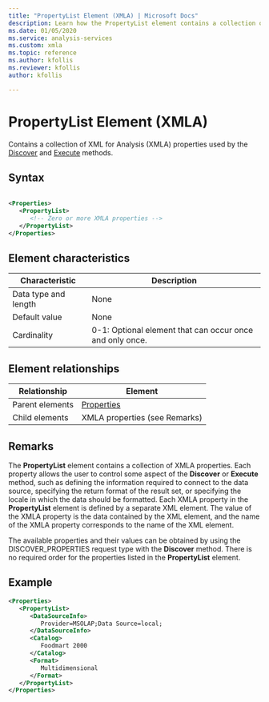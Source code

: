 ```yaml
---
title: "PropertyList Element (XMLA) | Microsoft Docs"
description: Learn how the PropertyList element contains a collection of XML for Analysis (XMLA) properties used by the Discover and Execute methods.
ms.date: 01/05/2020
ms.service: analysis-services
ms.custom: xmla
ms.topic: reference
ms.author: kfollis
ms.reviewer: kfollis
author: kfollis

---
```

# PropertyList Element (XMLA)

  Contains a collection of XML for Analysis (XMLA) properties used by the [Discover](../xml-elements-methods-discover.md) and [Execute](../xml-elements-methods-execute.md) methods.  
  
## Syntax  
  
```xml  
  
<Properties>  
   <PropertyList>  
      <!-- Zero or more XMLA properties -->  
   </PropertyList>  
</Properties>  
```  
  
## Element characteristics  
  
|Characteristic|Description|  
|--------------------|-----------------|  
|Data type and length|None|  
|Default value|None|  
|Cardinality|0-1: Optional element that can occur once and only once.|  
  
## Element relationships  
  
|Relationship|Element|  
|------------------|-------------|  
|Parent elements|[Properties](../xml-elements-properties/properties-element-xmla.md)|  
|Child elements|XMLA properties (see Remarks)|  
  
## Remarks  
 The **PropertyList** element contains a collection of XMLA properties. Each property allows the user to control some aspect of the **Discover** or **Execute** method, such as defining the information required to connect to the data source, specifying the return format of the result set, or specifying the locale in which the data should be formatted. Each XMLA property in the **PropertyList** element is defined by a separate XML element. The value of the XMLA property is the data contained by the XML element, and the name of the XMLA property corresponds to the name of the XML element.  
  
 The available properties and their values can be obtained by using the DISCOVER_PROPERTIES request type with the **Discover** method. There is no required order for the properties listed in the **PropertyList** element.  
  
## Example  
  
```xml  
<Properties>  
   <PropertyList>  
      <DataSourceInfo>  
         Provider=MSOLAP;Data Source=local;  
      </DataSourceInfo>  
      <Catalog>  
         Foodmart 2000  
      </Catalog>  
      <Format>  
         Multidimensional  
      </Format>  
   </PropertyList>  
</Properties>  
```  